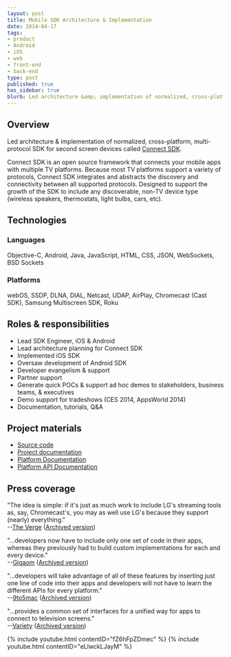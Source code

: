 ```yaml
---
layout: post
title: Mobile SDK Architecture & Implementation
date: 2014-04-17
tags:
- product
- Android
- iOS
- web
- front-end
- back-end
type: post
published: true
has_sidebar: true
blurb: Led architecture &amp; implementation of normalized, cross-platform, multi-protocol SDK for second screen devices.
---
```

## Overview

Led architecture &amp; implementation of normalized, cross-platform, multi-protocol SDK for second screen devices called [Connect SDK](http://www.connectsdk.com/).

Connect SDK is an open source framework that connects your mobile apps with multiple TV platforms. Because most TV platforms support a variety of protocols, Connect SDK integrates and abstracts the discovery and connectivity between all supported protocols. Designed to support the growth of the SDK to include any discoverable, non-TV device type (wireless speakers, thermostats, light bulbs, cars, etc).

## Technologies

### Languages
Objective-C, Android, Java, JavaScript, HTML, CSS, JSON, WebSockets, BSD Sockets

### Platforms
webOS, SSDP, DLNA, DIAL, Netcast, UDAP, AirPlay, Chromecast (Cast SDK), Samsung Multiscreen SDK, Roku

## Roles &amp; responsibilities

- Lead SDK Engineer, iOS &amp; Android
- Lead architecture planning for Connect SDK
- Implemented iOS SDK
- Oversaw development of Android SDK
- Developer evangelism &amp; support
- Partner support
- Generate quick POCs &amp; support ad hoc demos to stakeholders, business teams, &amp; executives
- Demo support for tradeshows (CES 2014, AppsWorld 2014)
- Documentation, tutorials, Q&amp;A

## Project materials

- [Source code](https://github.com/ConnectSDK)
- [Project documentation](http://connectsdk.com/)
- [Platform Documentation](http://connectsdk.com/docs/)
- [Platform API Documentation](http://connectsdk.com/apis/)

## Press coverage

"The idea is simple: if it's just as much work to include LG's streaming tools as, say, Chromecast's, you may as well use LG's because they support (nearly) everything."
<br />
--[The Verge](http://www.theverge.com/apps/2014/4/17/5624048/lg-tries-to-create-a-universal-airplay-for-app-developers) ([Archived version](/assets/attachments/Connect_SDK_PR-The-Verge.pdf))

"&#8230;developers now have to include only one set of code in their apps, whereas they previously had to build custom implementations for each and every device."
<br />
--[Gigaom](http://gigaom.com/2014/04/17/lg-releases-open-source-connect-sdk-wants-every-tv-to-behave-like-chromecast/) ([Archived version](/assets/attachments/Connect_SDK_PR-Gigaom.pdf))

"&#8230;developers will take advantage of all of these features by inserting just one line of code into their apps and developers will not have to learn the different APIs for every platform."
<br />
--[9to5mac](http://9to5mac.com/2014/04/17/lgs-new-connect-sdk-helps-bridge-the-gap-between-mobile-apps-and-tvs/) ([Archived version](/assets/attachments/Connect_SDK_PR-9to5mac.pdf))

"&#8230;provides a common set of interfaces for a unified way for apps to connect to television screens."
<br />
--[Variety](http://variety.com/2014/digital/news/lg-unveils-rosetta-stone-open-source-code-for-connected-tv-apps-1201158877/) ([Archived version](/assets/attachments/Connect_SDK_PR-Variety.pdf))

{% include youtube.html contentID="fZ6hFpZDmec" %}
{% include youtube.html contentID="eLlwckLJayM" %}
